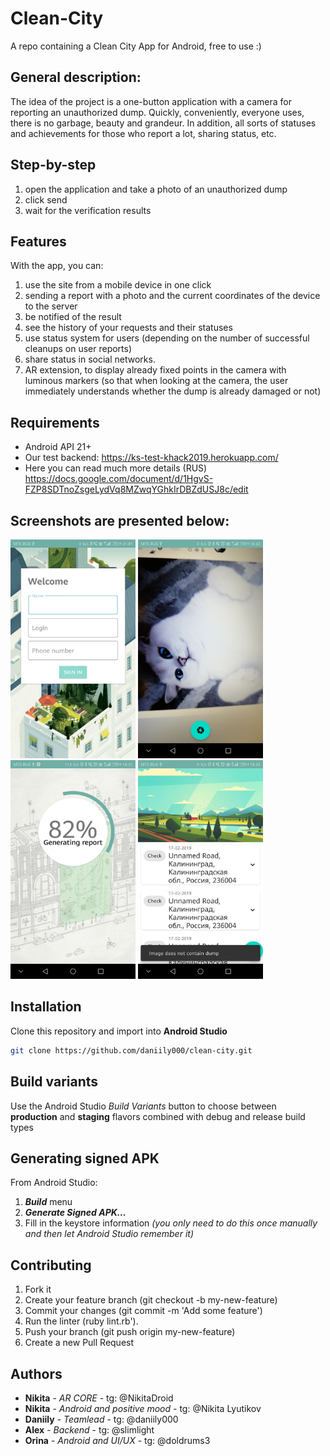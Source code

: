 # Clean-City
A repo containing a Clean City App for Android, free to use :)
## General description:
The idea of the project is a one-button application with a camera for reporting an unauthorized dump. 
Quickly, conveniently, everyone uses, there is no garbage, beauty and grandeur. In addition, all sorts of statuses and achievements for those who report a lot, sharing status, etc.

## Step-by-step
1. open the application and take a photo of an unauthorized dump
2. click send
3. wait for the verification results

## Features
With the app, you can:
1. use the site from a mobile device in one click
2. sending a report with a photo and the current coordinates of the device to the server
3. be notified of the result
4. see the history of your requests and their statuses
5. use status system for users (depending on the number of successful cleanups on user reports)
6. share status in social networks.
7. AR extension, to display already fixed points in the camera with luminous markers (so that when looking at the camera, the user immediately understands whether the dump is already damaged or not)

## Requirements
- Android API 21+
- Our test backend: https://ks-test-khack2019.herokuapp.com/
- Here you can read much more details (RUS) https://docs.google.com/document/d/1HgvS-FZP8SDTnoZsgeLydVq8MZwqYGhkIrDBZdUSJ8c/edit

## Screenshots are presented below:
<p>
<img src="https://github.com/daniily000/clean-city/blob/master/1.jpg" width="200" height="350" />
<img src="https://github.com/daniily000/clean-city/blob/master/2.jpg" width="200" height="350" />
<img src="https://github.com/daniily000/clean-city/blob/master/3.jpg" width="200" height="350" />
<img src="https://github.com/daniily000/clean-city/blob/master/4.jpg" width="200" height="350" />
</p>

## Installation
Clone this repository and import into **Android Studio**
```bash
git clone https://github.com/daniily000/clean-city.git
```
## Build variants
Use the Android Studio *Build Variants* button to choose between **production** and **staging** flavors combined with debug and release build types

## Generating signed APK
From Android Studio:
1. ***Build*** menu
2. ***Generate Signed APK...***
3. Fill in the keystore information *(you only need to do this once manually and then let Android Studio remember it)*

## Contributing
1. Fork it
2. Create your feature branch (git checkout -b my-new-feature)
3. Commit your changes (git commit -m 'Add some feature')
4. Run the linter (ruby lint.rb').
5. Push your branch (git push origin my-new-feature)
6. Create a new Pull Request

## Authors

* **Nikita** - *AR CORE* - tg: @NikitaDroid
* **Nikita** - *Android and positive mood* - tg: @Nikita Lyutikov
* **Daniily** - *Teamlead* - tg: @daniily000
* **Alex** - *Backend* - tg: @slimlight
* **Orina** - *Android and UI/UX* - tg: @doldrums3
